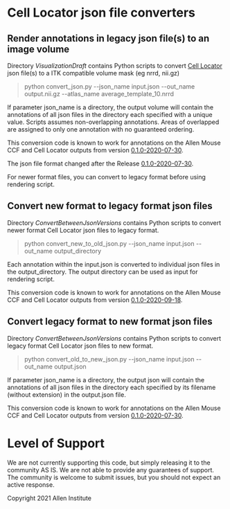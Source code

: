 # Cell Locator json file converters

## Render annotations in legacy json file(s) to an image volume

Directory *VisualizationDraft* contains Python scripts to convert [Cell Locator](https://github.com/BICCN/cell-locator) json file(s) to a ITK compatible volume mask (eg nrrd, nii.gz)

> python convert_json.py --json_name input.json --out_name output.nii.gz --atlas_name average_template_10.nrrd

If parameter json_name is a directory, the output volume will contain the annotations of all json files in the directory each specified with a unique value. Scripts assumes non-overlapping annotations. Areas of overlapped are assigned to only one annotation with no guaranteed ordering.

This conversion code is known to work for annotations on the Allen Mouse CCF and Cell Locator outputs from version [0.1.0-2020-07-30](https://github.com/BICCN/cell-locator/releases/tag/0.1.0-2020-07-30).

The json file format changed after the Release [0.1.0-2020-07-30](https://github.com/BICCN/cell-locator/releases/tag/0.1.0-2020-07-30).

For newer format files, you can convert to legacy format before using rendering script.

## Convert new format to legacy format json files

Directory *ConvertBetweenJsonVersions* contains Python scripts to convert newer format Cell Locator json files to legacy format.

> python convert_new_to_old_json.py --json_name input.json --out_name output_directory

Each annotation within the input.json is converted to individual json files in the output_directory. The output directory can be used as input for rendering script.

This conversion code is known to work for annotations on the Allen Mouse CCF and Cell Locator outputs from version [0.1.0-2020-09-18](https://github.com/BICCN/cell-locator/releases/tag/0.1.0-2020-09-18).

## Convert legacy format to new format json files

Directory *ConvertBetweenJsonVersions* contains Python scripts to convert legacy format Cell Locator json files to new format.

> python convert_old_to_new_json.py --json_name input.json --out_name output.json

If parameter json_name is a directory, the output json will contain the annotations of all json files in the directory each specified by its filename (without extension) in the output.json file.

This conversion code is known to work for annotations on the Allen Mouse CCF and Cell Locator outputs from version [0.1.0-2020-07-30](https://github.com/BICCN/cell-locator/releases/tag/0.1.0-2020-07-30).


# Level of Support
We are not currently supporting this code, but simply releasing it to the community AS IS. We are not able to provide any guarantees of support. The community is welcome to submit issues, but you should not expect an active response.

Copyright 2021 Allen Institute
